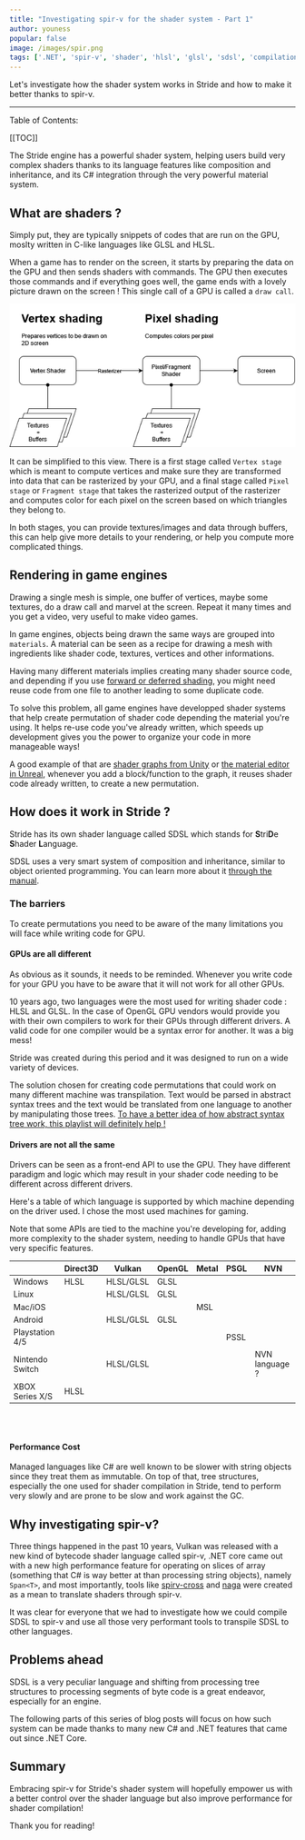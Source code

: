```yaml
---
title: "Investigating spir-v for the shader system - Part 1"
author: youness
popular: false
image: /images/spir.png
tags: ['.NET', 'spir-v', 'shader', 'hlsl', 'glsl', 'sdsl', 'compilation']
---
```


Let's investigate how the shader system works in Stride and how to make it better thanks to spir-v.

---

Table of Contents:

[[TOC]]

The Stride engine has a powerful shader system, helping users build very complex shaders thanks to its language features like composition and inheritance, and its C# integration through the very powerful material system.

## What are shaders ?

Simply put, they are typically snippets of codes that are run on the GPU, moslty written in C-like languages like GLSL and HLSL.

When a game has to render on the screen, it starts by preparing the data on the GPU and then sends shaders with commands. The GPU then executes those commands and if everything goes well, the game ends with a lovely picture drawn on the screen !
This single call of a GPU is called a `draw call`.

![shader overview](/images/blog/spirv/shaders-explanation.png)

It can be simplified to this view. There is a first stage called `Vertex stage` which is meant to compute vertices and make sure they are transformed into data that can be rasterized by your GPU, and a final stage called `Pixel stage` or `Fragment stage` that takes the rasterized output of the rasterizer and computes color for each pixel on the screen based on which triangles they belong to.

In both stages, you can provide textures/images and data through buffers, this can help give more details to your rendering, or help you compute more complicated things.

## Rendering in game engines

Drawing a single mesh is simple, one buffer of vertices, maybe some textures, do a draw call and marvel at the screen. Repeat it many times and you get a video, very useful to make video games.

In game engines, objects being drawn the same ways are grouped into `materials`. A material can be seen as a recipe for drawing a mesh with ingredients like shader code, textures, vertices and other informations.

Having many different materials implies creating many shader source code, and depending if you use [forward or deferred shading](https://learnopengl.com/Advanced-Lighting/Deferred-Shading), you might need reuse code from one file to another leading to some duplicate code.

To solve this problem, all game engines have developped shader systems that help create permutation of shader code depending the material you're using. It helps re-use code you've already written, which speeds up development gives you the power to organize your code in more manageable ways!

A good example of that are [shader graphs from Unity](https://unity.com/features/shader-graph) or [the material editor in Unreal](https://docs.unrealengine.com/5.0/en-US/unreal-engine-material-editor-ui/), whenever you add a block/function to the graph, it reuses shader code already written, to create a new permutation.

## How does it work in Stride ?

Stride has its own shader language called SDSL which stands for **S**tri**D**e **S**hader **L**anguage.

SDSL uses a very smart system of composition and inheritance, similar to object oriented programming. You can learn more about it [through the manual](https://doc.stride3d.net/latest/en/manual/graphics/effects-and-shaders/index.html).

### The barriers

To create permutations you need to be aware of the many limitations you will face while writing code for GPU.

#### GPUs are all different

As obvious as it sounds, it needs to be reminded. Whenever you write code for your GPU you have to be aware that it will not work for all other GPUs.

10 years ago, two languages were the most used for writing shader code : HLSL and GLSL.
In the case of OpenGL GPU vendors would provide you with their own compilers to work for their GPUs through different drivers. A valid code for one compiler would be a syntax error for another. It was a big mess!

Stride was created during this period and it was designed to run on a wide variety of devices.

The solution chosen for creating code permutations that could work on many different machine was transpilation. Text would be parsed in abstract syntax trees and the text would be translated from one language to another by manipulating those trees. [To have a better idea of how abstract syntax tree work, this playlist will definitely help !](https://www.youtube.com/watch?v=cxNlb2GTKIc&list=PLTd6ceoshpreZuklA7RBMubSmhE0OHWh_&pp=iAQB)

#### Drivers are not all the same

Drivers can be seen as a front-end API to use the GPU. They have different paradigm and logic which may result in your shader code needing to be different across different drivers.

Here's a table of which language is supported by which machine depending on the driver used. I chose the most used machines for gaming.

Note that some APIs are tied to the machine you're developing for, adding more complexity to the shader system, needing to handle GPUs that have very specific features.
<br/>

|                 | Direct3D | Vulkan    | OpenGL | Metal | PSGL | NVN            |
|-----------------|----------|-----------|--------|-------|------|----------------|
| Windows         | HLSL     | HLSL/GLSL | GLSL   |       |      |                |
| Linux           |          | HLSL/GLSL | GLSL   |       |      |                |
| Mac/iOS         |          |           |        | MSL   |      |                |
| Android         |          | HLSL/GLSL | GLSL   |       |      |                |
| Playstation 4/5 |          |           |        |       | PSSL |                |
| Nintendo Switch |          | HLSL/GLSL |        |       |      | NVN language ? |
| XBOX Series X/S | HLSL     |           |        |       |      |                |
<br/>
<br/>

#### Performance Cost

Managed languages like C# are well known to be slower with string objects since they treat them as immutable. On top of that, tree structures, especially the one used for shader compilation in Stride, tend to perform very slowly and are prone to be slow and work against the GC.

## Why investigating spir-v?

Three things happened in the past 10 years, Vulkan was released with a new kind of bytecode shader language called spir-v, .NET core came out with a new high performance feature for operating on slices of array (something that C# is way better at than processing string objects), namely `Span<T>`, and most importantly, tools like [spirv-cross](https://github.com/KhronosGroup/SPIRV-Cross) and [naga](https://github.com/gfx-rs/wgpu/tree/trunk/naga) were created as a mean to translate shaders through spir-v.

It was clear for everyone that we had to investigate how we could compile SDSL to spir-v and use all those very performant tools to transpile SDSL to other languages.

## Problems ahead

SDSL is a very peculiar language and shifting from processing tree structures to processing segments of byte code is a great endeavor, especially for an engine.

The following parts of this series of blog posts will focus on how such system can be made thanks to many new C# and .NET features that came out since .NET Core.

## Summary

Embracing spir-v for Stride's shader system will hopefully empower us with a better control over the shader language but also improve performance for shader compilation!

Thank you for reading!
